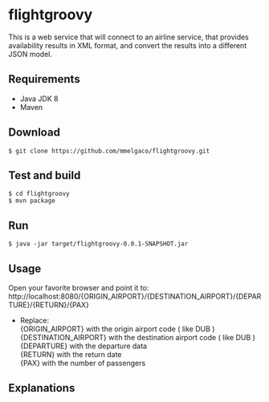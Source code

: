 # flightgroovy

This is a web service that will connect to an airline service, that provides availability results in XML format, and convert the results into a different JSON model.

## Requirements

- Java JDK 8
- Maven

## Download

```
$ git clone https://github.com/mmelgaco/flightgroovy.git
```

## Test and build

```
$ cd flightgroovy
$ mvn package
```

## Run

```
$ java -jar target/flightgroovy-0.0.1-SNAPSHOT.jar
```

## Usage

Open your favorite browser and point it to:  
http://localhost:8080/{ORIGIN_AIRPORT}/{DESTINATION_AIRPORT}/{DEPARTURE}/{RETURN}/{PAX}

- Replace:  
{ORIGIN_AIRPORT} with the origin airport code ( like DUB )  
{DESTINATION_AIRPORT} with the destination airport code ( like DUB )  
{DEPARTURE} with the departure data  
{RETURN} with the return date  
{PAX} with the number of passengers  
  

## Explanations


